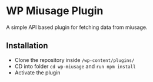 # WP Miusage Plugin

A simple API based plugin for fetching data from miusage.

## Installation
- Clone the repository inside `/wp-content/plugins/`
- CD into folder `cd wp-miusage` and `run npm install`
- Activate the plugin